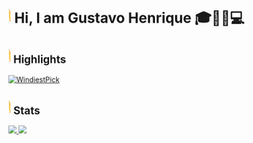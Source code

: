 # <img src="https://raw.githubusercontent.com/ABSphreak/ABSphreak/master/gifs/Hi.gif" height="32px" width="5px"> Hi, I am Gustavo Henrique 🎓👨‍🎓💻


## <img src="https://raw.githubusercontent.com/ABSphreak/ABSphreak/master/gifs/Hi.gif" height="32px" width="5px"> Highlights
<div align="left">
  <a href="https://github.com/WindiestPick/site-suporte.git">
    <img height="150em" align="center" src="https://github-readme-stats.vercel.app/api/pin/?username=WindiestPick&repo=site-suporte&show_icons=true&bg_color=19,0a0c10,000000&title_color=fff&text_color=fff&icon_color=fff" alt="WindiestPick" />
  </a>
</div>

## <img src="https://raw.githubusercontent.com/ABSphreak/ABSphreak/master/gifs/Hi.gif" height="32px" width="5px"> Stats
<div align="left">
  <a href="https://github.com/gabriel-arrvda">
    <img height="180em" src="https://github-readme-stats.vercel.app/api?username=WindiestPick&show_icons=true&bg_color=19,0a0c10,000000&title_color=fff&text_color=fff&&icon_color=fff&count_private=true&include_all_commits=true&disable_animations=false">
  <img height="180em" src="https://github-readme-stats.vercel.app/api/top-langs?username=WindiestPick&show_icons=true&bg_color=19,0a0c10,000000&title_color=fff&text_color=fff&icon_color=fff&layout=compact"/>
</div>
